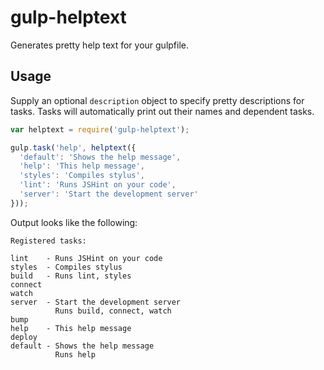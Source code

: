 # gulp-helptext

Generates pretty help text for your gulpfile.

## Usage

Supply an optional `description` object to specify pretty descriptions for tasks. Tasks will automatically print out their names and dependent tasks.

```js
var helptext = require('gulp-helptext');

gulp.task('help', helptext({
  'default': 'Shows the help message',
  'help': 'This help message',
  'styles': 'Compiles stylus',
  'lint': 'Runs JSHint on your code',
  'server': 'Start the development server'
}));
```

Output looks like the following:

```
Registered tasks:

lint    - Runs JSHint on your code
styles  - Compiles stylus
build   - Runs lint, styles
connect
watch
server  - Start the development server
          Runs build, connect, watch
bump
help    - This help message
deploy
default - Shows the help message
          Runs help
```
